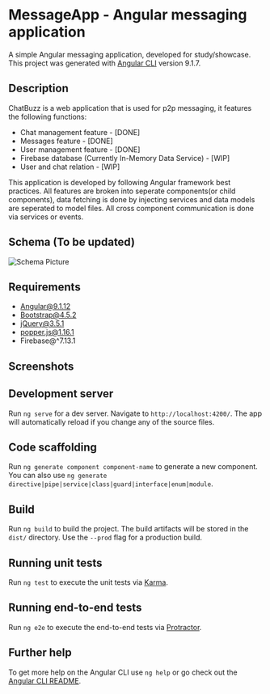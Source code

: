 # MessageApp - Angular messaging application

A simple Angular messaging application, developed for study/showcase.
This project was generated with [Angular CLI](https://github.com/angular/angular-cli) version 9.1.7.

## Description 

ChatBuzz is a web application that is used for p2p messaging, it features the following functions:
* Chat management feature - [DONE]
* Messages feature - [DONE]
* User management feature - [DONE]
* Firebase database (Currently In-Memory Data Service) - [WIP]
* User and chat relation - [WIP]

This application is developed by following Angular framework best practices.
All features are broken into seperate components(or child components), data fetching is done by injecting services and data models are seperated to model files.
All cross component communication is done via services or events.

## Schema (To be updated)

![Schema Picture](https://i.imgur.com/jzANiKX.png)

## Requirements
* Angular@9.1.12
* Bootstrap@4.5.2
* jQuery@3.5.1
* popper.js@1.16.1
* Firebase@^7.13.1

## Screenshots

## Development server

Run `ng serve` for a dev server. Navigate to `http://localhost:4200/`. The app will automatically reload if you change any of the source files.

## Code scaffolding

Run `ng generate component component-name` to generate a new component. You can also use `ng generate directive|pipe|service|class|guard|interface|enum|module`.

## Build

Run `ng build` to build the project. The build artifacts will be stored in the `dist/` directory. Use the `--prod` flag for a production build.

## Running unit tests

Run `ng test` to execute the unit tests via [Karma](https://karma-runner.github.io).

## Running end-to-end tests

Run `ng e2e` to execute the end-to-end tests via [Protractor](http://www.protractortest.org/).

## Further help

To get more help on the Angular CLI use `ng help` or go check out the [Angular CLI README](https://github.com/angular/angular-cli/blob/master/README.md).

